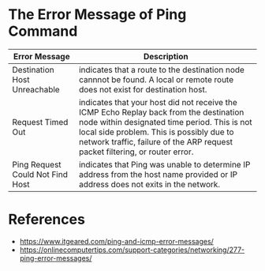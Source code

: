 # The Error Message of Ping Command

| Error Message  | Description  |
|---|---|
| Destination Host Unreachable  |  indicates that a route to the destination node cannnot be found. A local or remote route does not exist for destination host. |
| Request Timed Out  | indicates that your host did not receive the ICMP Echo Replay back from the destination node within designated time period. This is not local side problem. This is possibly due to network traffic, failure of the ARP request packet filtering, or router error.  |
| Ping Request Could Not Find Host  | indicates that Ping was unable to determine IP address from the host name provided or IP address does not exits in the network.|


# References
- https://www.itgeared.com/ping-and-icmp-error-messages/
- https://onlinecomputertips.com/support-categories/networking/277-ping-error-messages/